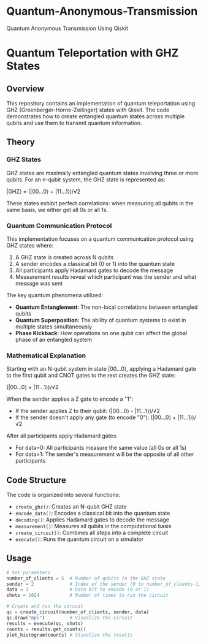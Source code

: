 # Quantum-Anonymous-Transmission
Quantum Anonymous Transmission Using Qiskit

# Quantum Teleportation with GHZ States

## Overview

This repository contains an implementation of quantum teleportation using GHZ (Greenberger-Horne-Zeilinger) states with Qiskit. The code demonstrates how to create entangled quantum states across multiple qubits and use them to transmit quantum information.

## Theory

### GHZ States

GHZ states are maximally entangled quantum states involving three or more qubits. For an n-qubit system, the GHZ state is represented as:

|GHZ⟩ = (|00...0⟩ + |11...1⟩)/√2

These states exhibit perfect correlations: when measuring all qubits in the same basis, we either get all 0s or all 1s.

### Quantum Communication Protocol

This implementation focuses on a quantum communication protocol using GHZ states where:

1. A GHZ state is created across N qubits
2. A sender encodes a classical bit (0 or 1) into the quantum state
3. All participants apply Hadamard gates to decode the message
4. Measurement results reveal which participant was the sender and what message was sent

The key quantum phenomena utilized:

- **Quantum Entanglement**: The non-local correlations between entangled qubits
- **Quantum Superposition**: The ability of quantum systems to exist in multiple states simultaneously
- **Phase Kickback**: How operations on one qubit can affect the global phase of an entangled system

### Mathematical Explanation

Starting with an N-qubit system in state |00...0⟩, applying a Hadamard gate to the first qubit and CNOT gates to the rest creates the GHZ state:

(|00...0⟩ + |11...1⟩)/√2

When the sender applies a Z gate to encode a "1":
- If the sender applies Z to their qubit: (|00...0⟩ - |11...1⟩)/√2
- If the sender doesn't apply any gate (to encode "0"): (|00...0⟩ + |11...1⟩)/√2

After all participants apply Hadamard gates:
- For data=0: All participants measure the same value (all 0s or all 1s)
- For data=1: The sender's measurement will be the opposite of all other participants

## Code Structure

The code is organized into several functions:

- `create_ghz()`: Creates an N-qubit GHZ state
- `encode_data()`: Encodes a classical bit into the quantum state
- `decoding()`: Applies Hadamard gates to decode the message
- `measurement()`: Measures all qubits in the computational basis
- `create_circuit()`: Combines all steps into a complete circuit
- `execute()`: Runs the quantum circuit on a simulator

## Usage

```python
# Set parameters
number_of_clients = 5  # Number of qubits in the GHZ state
sender = 2             # Index of the sender (0 to number_of_clients-1)
data = 1               # Data bit to encode (0 or 1)
shots = 1024           # Number of times to run the circuit

# Create and run the circuit
qc = create_circuit(number_of_clients, sender, data)
qc.draw("mpl")         # Visualize the circuit
results = execute(qc, shots)
counts = results.get_counts()
plot_histogram(counts) # Visualize the results
